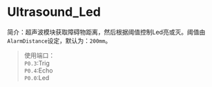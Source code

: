 # Ultrasound_Led
简介：超声波模块获取障碍物距离，然后根据阈值控制Led亮或灭。阈值由`AlarmDistance`设定，默认为：`200mm`。  
>使用端口：  
`P0.3`:Trig  
`P0.4`:Echo  
`P0.0`:Led